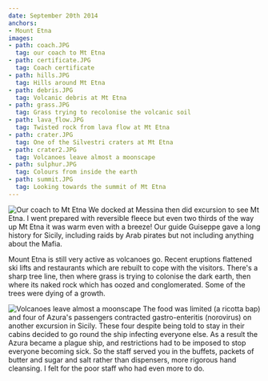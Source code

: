 ```yaml
---
date: September 20th 2014
anchors:
- Mount Etna
images:
- path: coach.JPG
  tag: our coach to Mt Etna
- path: certificate.JPG
  tag: Coach certificate
- path: hills.JPG
  tag: Hills around Mt Etna
- path: debris.JPG
  tag: Volcanic debris at Mt Etna
- path: grass.JPG
  tag: Grass trying to recolonise the volcanic soil
- path: lava_flow.JPG
  tag: Twisted rock from lava flow at Mt Etna
- path: crater.JPG
  tag: One of the Silvestri craters at Mt Etna
- path: crater2.JPG
  tag: Volcanoes leave almost a moonscape
- path: sulphur.JPG
  tag: Colours from inside the earth
- path: summit.JPG
  tag: Looking towards the summit of Mt Etna
---
```

![Our coach to Mt Etna](coach.JPG)
We docked at Messina then did excursion to see Mt Etna. I went prepared with reversible
fleece but even two thirds of the way up Mt Etna it was warm even with a breeze!
Our guide Guiseppe gave a long history for Sicily, including raids by Arab pirates but
not including anything about the Mafia.

Mount Etna is still very active as volcanoes go. Recent eruptions flattened ski lifts
and restaurants which are rebuilt to cope with the visitors. There's a sharp tree line,
then where grass is trying to colonise the dark earth, then where its naked rock which has
oozed and conglomerated.  Some of the trees were dying of a growth.

![Volcanoes leave almost a moonscape](crater2.JPG)
The food was limited (a ricotta bap) and four of Azura's passengers contracted
gastro-enteritis (norovirus) on another excursion in Sicily. These four despite being
told to stay in their cabins decided to go round the ship infecting everyone
else. As a result the Azura became a plague ship, and restrictions had to be
imposed to stop everyone becoming sick.  So the staff served you in the buffets,
packets of butter and sugar and salt rather than dispensers, more rigorous hand
cleansing. I felt for the poor staff who had even more to do.
